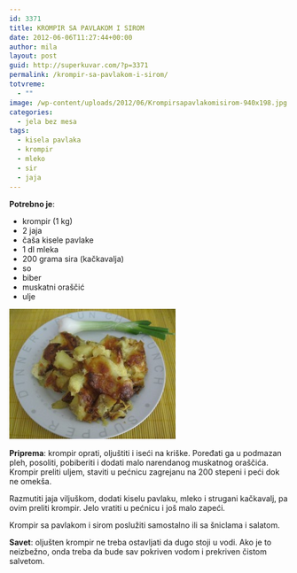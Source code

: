 ```yaml
---
id: 3371
title: KROMPIR SA PAVLAKOM I SIROM
date: 2012-06-06T11:27:44+00:00
author: mila
layout: post
guid: http://superkuvar.com/?p=3371
permalink: /krompir-sa-pavlakom-i-sirom/
totvreme:
  - ""
image: /wp-content/uploads/2012/06/Krompirsapavlakomisirom-940x198.jpg
categories:
  - jela bez mesa
tags:
  - kisela pavlaka
  - krompir
  - mleko
  - sir
  - jaja
---
```

**Potrebno je**:

  * krompir (1 kg)
  * 2 jaja
  * čaša kisele pavlake
  * 1 dl mleka
  * 200 grama sira (kačkavalja)
  * so
  * biber
  * muskatni oraščić
  * ulje

<img class="alignnone size-medium wp-image-3374" title="Krompirsapavlakomisirom" src="/wp-content/uploads/2012/06/Krompirsapavlakomisirom-e1338897338726-300x235.jpg" alt="" width="300" height="235" /> 

**Priprema**: krompir oprati, oljuštiti i iseći na kriške. Poređati ga u podmazan pleh, posoliti, pobiberiti i dodati malo narendanog muskatnog oraščića. Krompir preliti uljem, staviti u pećnicu zagrejanu na 200 stepeni i peći dok ne omekša.

Razmutiti jaja viljuškom, dodati kiselu pavlaku, mleko i strugani kačkavalj, pa ovim preliti krompir. Jelo vratiti u pećnicu i još malo zapeći.

Krompir sa pavlakom i sirom poslužiti samostalno ili sa šniclama i salatom.

**Savet**: oljušten krompir ne treba ostavljati da dugo stoji u vodi. Ako je to neizbežno, onda treba da bude sav pokriven vodom i prekriven čistom salvetom.

&nbsp;